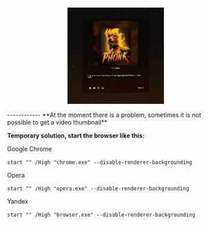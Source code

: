 <p align="center">
  <img src="https://raw.githubusercontent.com/ESSTX/ion-audioresponsive-wallpaper/main/_git_/preview.gif?raw=true">
</p>
------------
**At the moment there is a problem, sometimes it is not possible to get a video thumbnail**

**Temporary solution, start the browser like this:**

Google Chrome
```
start "" /High "chrome.exe" --disable-renderer-backgrounding
```
Opera
```
start "" /High "opera.exe" --disable-renderer-backgrounding
```
Yandex
```
start "" /High "browser.exe" --disable-renderer-backgrounding
```
